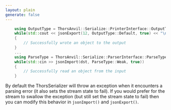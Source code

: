 ```yaml
---
layout: plain
generate: false
---
```

````C++
    using OutputType = ThorsAnvil::Serialize::PrinterInterface::OutputType;
    while(std::cout << jsonExport(12, OutputType::Default, true) << "\n")
    {
        // Successfully wrote an object to the output
    }
    ...
    using ParseType = ThorsAnvil::Serialize::ParserInterface::ParseType;
    while(std::cin >> jsonImport(dst, ParseType::Weak, true))
    {
        // Successfully read an object from the input
    }
````
By default the ThorsSerializer will throw an exception when it encounters a parsing error (it also sets the stream state to fail). If you would prefer for the stream to swallow the exception (but still set the stream state to fail) then you can modify this behavior in `jsonImport()` and `jsonExport()`.
